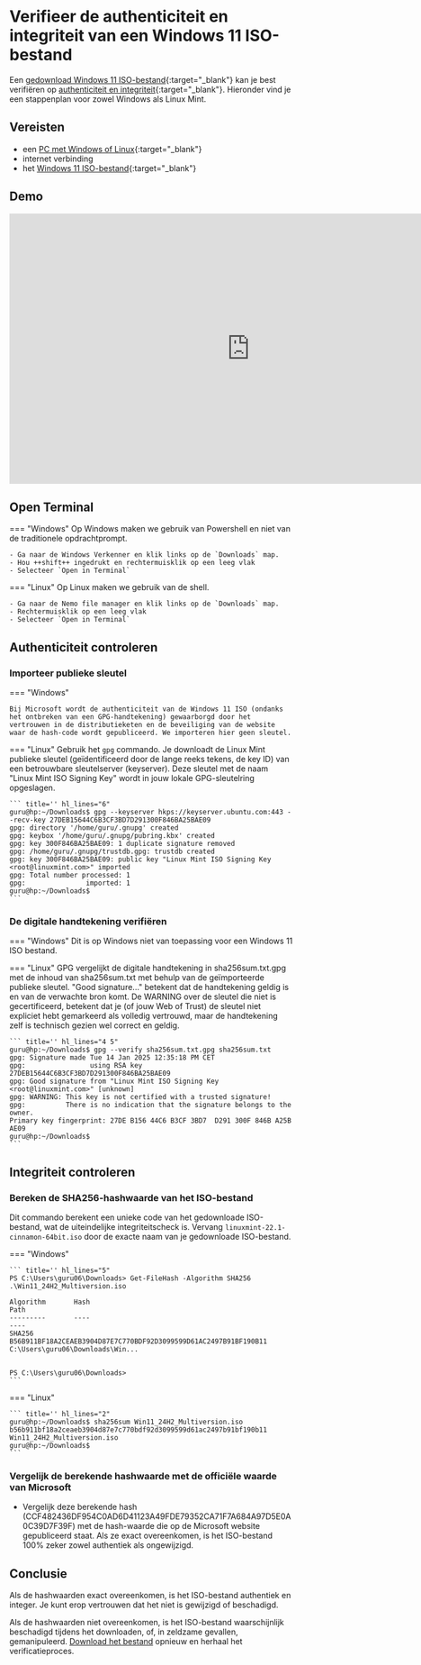 # Verifieer de authenticiteit en integriteit van een Windows 11 ISO-bestand

Een [gedownload Windows 11 ISO-bestand](../download-windows11-multi-versie-iso/index.md){:target="_blank"} kan je best verifiëren op [authenticiteit en integriteit](../../explanations/authenticiteit-integriteit/index.md){:target="_blank"}. Hieronder vind je een stappenplan voor zowel Windows als Linux Mint.

## Vereisten
- een [PC met Windows of Linux](../../tutorials/setup-windows11-linuxmint22-dual-boot-uefi/index.md ){:target="_blank"}
- internet verbinding
- het [Windows 11 ISO-bestand](../download-windows11-multi-versie-iso/index.md){:target="_blank"}

## Demo
<iframe width="854" height="480" src="https://www.youtube.com/embed/_VsDvEMNRjo?autoplay=0&loop=0&mute=0" title="YouTube video player" frameborder="0" allow="accelerometer; autoplay; clipboard-write; encrypted-media; gyroscope; picture-in-picture; web-share" referrerpolicy="strict-origin-when-cross-origin" allowfullscreen></iframe>

## Open Terminal

=== "Windows"
    Op Windows maken we gebruik van Powershell en niet van de traditionele opdrachtprompt.

    - Ga naar de Windows Verkenner en klik links op de `Downloads` map.
    - Hou ++shift++ ingedrukt en rechtermuisklik op een leeg vlak
    - Selecteer `Open in Terminal`


=== "Linux"
    Op Linux maken we gebruik van de shell.

    - Ga naar de Nemo file manager en klik links op de `Downloads` map.
    - Rechtermuisklik op een leeg vlak
    - Selecteer `Open in Terminal`

## Authenticiteit controleren

### Importeer publieke sleutel

=== "Windows"

    Bij Microsoft wordt de authenticiteit van de Windows 11 ISO (ondanks het ontbreken van een GPG-handtekening) gewaarborgd door het vertrouwen in de distributieketen en de beveiliging van de website waar de hash-code wordt gepubliceerd. We importeren hier geen sleutel.

=== "Linux"
    Gebruik het `gpg` commando. Je downloadt de Linux Mint publieke sleutel (geïdentificeerd door de lange reeks tekens, de key ID) van een betrouwbare sleutelserver (keyserver). Deze sleutel met de naam "Linux Mint ISO Signing Key" wordt in jouw lokale GPG-sleutelring opgeslagen.

    ``` title='' hl_lines="6"
    guru@hp:~/Downloads$ gpg --keyserver hkps://keyserver.ubuntu.com:443 --recv-key 27DEB15644C6B3CF3BD7D291300F846BA25BAE09
    gpg: directory '/home/guru/.gnupg' created
    gpg: keybox '/home/guru/.gnupg/pubring.kbx' created
    gpg: key 300F846BA25BAE09: 1 duplicate signature removed
    gpg: /home/guru/.gnupg/trustdb.gpg: trustdb created
    gpg: key 300F846BA25BAE09: public key "Linux Mint ISO Signing Key <root@linuxmint.com>" imported
    gpg: Total number processed: 1
    gpg:               imported: 1
    guru@hp:~/Downloads$
    ```


### De digitale handtekening verifiëren

=== "Windows"
    Dit is op Windows niet van toepassing voor een Windows 11 ISO bestand.

=== "Linux"
    GPG vergelijkt de digitale handtekening in sha256sum.txt.gpg met de inhoud van sha256sum.txt met behulp van de geïmporteerde publieke sleutel. "Good signature..." betekent dat de handtekening geldig is en van de verwachte bron komt. De WARNING over de sleutel die niet is gecertificeerd, betekent dat je (of jouw Web of Trust) de sleutel niet expliciet hebt gemarkeerd als volledig vertrouwd, maar de handtekening zelf is technisch gezien wel correct en geldig.

    ``` title='' hl_lines="4 5"
    guru@hp:~/Downloads$ gpg --verify sha256sum.txt.gpg sha256sum.txt
    gpg: Signature made Tue 14 Jan 2025 12:35:18 PM CET
    gpg:                using RSA key 27DEB15644C6B3CF3BD7D291300F846BA25BAE09
    gpg: Good signature from "Linux Mint ISO Signing Key <root@linuxmint.com>" [unknown]
    gpg: WARNING: This key is not certified with a trusted signature!
    gpg:          There is no indication that the signature belongs to the owner.
    Primary key fingerprint: 27DE B156 44C6 B3CF 3BD7  D291 300F 846B A25B AE09
    guru@hp:~/Downloads$ 
    ```    

## Integriteit controleren

### Bereken de SHA256-hashwaarde van het ISO-bestand
Dit commando berekent een unieke code van het gedownloade ISO-bestand, wat de uiteindelijke integriteitscheck is. Vervang `linuxmint-22.1-cinnamon-64bit.iso` door de exacte naam van je gedownloade ISO-bestand.

=== "Windows"
    
    ``` title='' hl_lines="5"
    PS C:\Users\guru06\Downloads> Get-FileHash -Algorithm SHA256 .\Win11_24H2_Multiversion.iso

    Algorithm       Hash                                                                   Path
    ---------       ----                                                                   ----
    SHA256          B56B911BF18A2CEAEB3904D87E7C770BDF92D3099599D61AC2497B91BF190B11       C:\Users\guru06\Downloads\Win...


    PS C:\Users\guru06\Downloads>
    ```

=== "Linux"

    ``` title='' hl_lines="2"
    guru@hp:~/Downloads$ sha256sum Win11_24H2_Multiversion.iso 
    b56b911bf18a2ceaeb3904d87e7c770bdf92d3099599d61ac2497b91bf190b11  Win11_24H2_Multiversion.iso
    guru@hp:~/Downloads$ 
    ```

### Vergelijk de berekende hashwaarde met de officiële waarde van Microsoft
- Vergelijk deze berekende hash (CCF482436DF954C0AD6D41123A49FDE79352CA71F7A684A97D5E0A0C39D7F39F) met de hash-waarde die op de Microsoft website gepubliceerd staat. Als ze exact overeenkomen, is het ISO-bestand 100% zeker zowel authentiek als ongewijzigd.


## Conclusie
Als de hashwaarden exact overeenkomen, is het ISO-bestand authentiek en integer. Je kunt erop vertrouwen dat het niet is gewijzigd of beschadigd.

Als de hashwaarden niet overeenkomen, is het ISO-bestand waarschijnlijk beschadigd tijdens het downloaden, of, in zeldzame gevallen, gemanipuleerd. [Download het bestand](../download-windows11-multi-versie-iso/index.md) opnieuw en herhaal het verificatieproces.